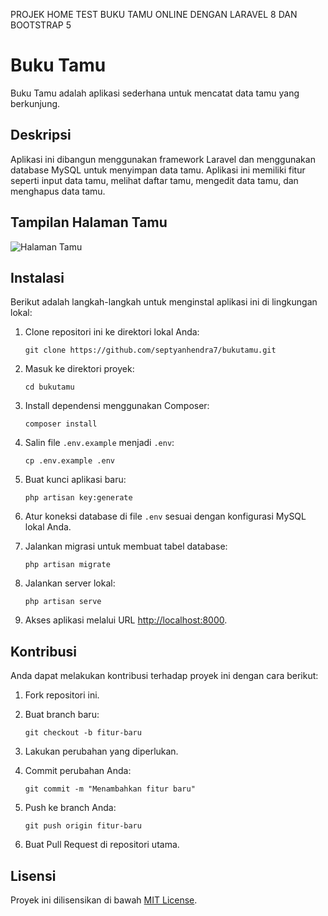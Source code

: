 PROJEK HOME TEST BUKU TAMU ONLINE DENGAN LARAVEL 8 DAN BOOTSTRAP 5

# Buku Tamu

Buku Tamu adalah aplikasi sederhana untuk mencatat data tamu yang berkunjung.

## Deskripsi

Aplikasi ini dibangun menggunakan framework Laravel dan menggunakan database MySQL untuk menyimpan data tamu. Aplikasi ini memiliki fitur seperti input data tamu, melihat daftar tamu, mengedit data tamu, dan menghapus data tamu.

## Tampilan Halaman Tamu
![Halaman Tamu](public/images/halamantamu.png)


## Instalasi

Berikut adalah langkah-langkah untuk menginstal aplikasi ini di lingkungan lokal:

1. Clone repositori ini ke direktori lokal Anda:

   ```
   git clone https://github.com/septyanhendra7/bukutamu.git
   ```

2. Masuk ke direktori proyek:

   ```
   cd bukutamu
   ```

3. Install dependensi menggunakan Composer:

   ```
   composer install
   ```

4. Salin file `.env.example` menjadi `.env`:

   ```
   cp .env.example .env
   ```

5. Buat kunci aplikasi baru:

   ```
   php artisan key:generate
   ```

6. Atur koneksi database di file `.env` sesuai dengan konfigurasi MySQL lokal Anda.

7. Jalankan migrasi untuk membuat tabel database:

   ```
   php artisan migrate
   ```

8. Jalankan server lokal:

   ```
   php artisan serve
   ```

9. Akses aplikasi melalui URL [http://localhost:8000](http://localhost:8000).

## Kontribusi

Anda dapat melakukan kontribusi terhadap proyek ini dengan cara berikut:

1. Fork repositori ini.
2. Buat branch baru:

   ```
   git checkout -b fitur-baru
   ```

3. Lakukan perubahan yang diperlukan.
4. Commit perubahan Anda:

   ```
   git commit -m "Menambahkan fitur baru"
   ```

5. Push ke branch Anda:

   ```
   git push origin fitur-baru
   ```

6. Buat Pull Request di repositori utama.

## Lisensi

Proyek ini dilisensikan di bawah [MIT License](LICENSE).


